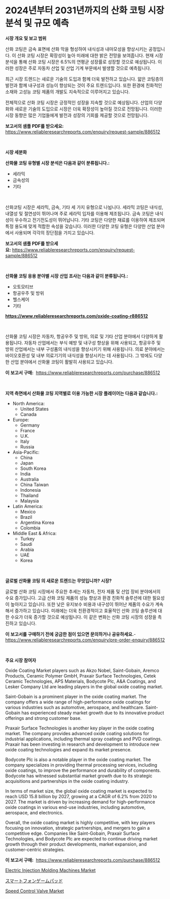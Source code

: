 <p><h1>2024년부터 2031년까지의 산화 코팅 시장 분석 및 규모 예측</h1></p><p><strong>시장 개요 및 보고 범위</strong></p>
<p><p>산화 코팅은 금속 표면에 산화 막을 형성하여 내식성과 내마모성을 향상시키는 공정입니다. 이 산화 코팅 시장은 확장성이 높아 미래에 대한 밝은 전망을 보여줍니다. 현재 시장 분석을 통해 산화 코팅 시장은 6.5%의 연평균 성장률로 성장할 것으로 예상됩니다. 이러한 성장은 주로 자동차 산업 및 산업 기계 부문에서 발생할 것으로 예측됩니다.</p><p>최근 시장 트렌드는 새로운 기술의 도입과 함께 더욱 발전하고 있습니다. 얇은 코팅층의 발전과 함께 내구성과 성능이 향상되는 것이 주요 트렌드입니다. 또한 환경에 친화적인 소재와 고성능 코팅 제품의 개발도 지속적으로 이루어지고 있습니다.</p><p>전체적으로 산화 코팅 시장은 긍정적인 성장을 지속할 것으로 예상됩니다. 산업의 다양화와 새로운 기술의 도입으로 시장은 더욱 확장성이 높아질 것으로 전망됩니다. 이러한 시장 동향은 많은 기업들에게 발전과 성장의 기회를 제공할 것으로 전망됩니다.</p></p>
<p><strong>보고서의 샘플 PDF를 받으세요:</strong> <a href="https://www.reliableresearchreports.com/enquiry/request-sample/886512">https://www.reliableresearchreports.com/enquiry/request-sample/886512</a></p>
<p>&nbsp;</p>
<p><strong>시장 세분화</strong></p>
<p><strong>산화물 코팅 유형별 시장 분석은 다음과 같이 분류됩니다.:</strong></p>
<p><ul><li>세라믹</li><li>금속성의</li><li>기타</li></ul></p>
<p>&nbsp;</p>
<p><p>산화코팅 시장은 세라믹, 금속, 기타 세 가지 유형으로 나뉩니다. 세라믹 코팅은 내식성, 내열성 및 절연성이 뛰어나며 주로 세라믹 입자를 이용해 제조됩니다. 금속 코팅은 내식성이 우수하고 전기전도성이 뛰어납니다. 기타 코팅은 다양한 재료를 이용하여 제조되며 특정 용도에 맞게 적합한 속성을 갖습니다. 이러한 다양한 코팅 유형은 다양한 산업 분야에서 사용되며 각각의 장단점을 가지고 있습니다.</p></p>
<p><strong>보고서의 샘플 PDF를 받으세요:</strong>&nbsp;<a href="https://www.reliableresearchreports.com/enquiry/request-sample/886512">https://www.reliableresearchreports.com/enquiry/request-sample/886512</a></p>
<p>&nbsp;</p>
<p><strong> 산화물 코팅 응용 분야별 시장 산업 조사는 다음과 같이 분류됩니다.:</strong></p>
<p><ul><li>오토모티브</li><li>항공우주 및 방위</li><li>헬스케어</li><li>기타</li></ul></p>
<p><strong><a href="https://www.reliableresearchreports.com/oxide-coating-r886512">https://www.reliableresearchreports.com/oxide-coating-r886512</a></strong></p>
<p>&nbsp;</p>
<p><p>산화물 코팅 시장은 자동차, 항공우주 및 방위, 의료 및 기타 산업 분야에서 다양하게 활용됩니다. 자동차 산업에서는 부식 예방 및 내구성 향상을 위해 사용되고, 항공우주 및 방위 산업에서는 내부 구성품의 내식성을 향상시키기 위해 사용됩니다. 의료 분야에서는 바이오호환성 및 내부 의료기기의 내식성을 향상시키는 데 사용됩니다. 그 밖에도 다양한 산업 분야에서 산화물 코팅이 활발히 사용되고 있습니다.</p></p>
<p><strong>이 보고서 구매:</strong>&nbsp; <a href="https://www.reliableresearchreports.com/purchase/886512">https://www.reliableresearchreports.com/purchase/886512</a></p>
<p>&nbsp;</p>
<p><strong>지역 측면에서 산화물 코팅 지역별로 이용 가능한 시장 플레이어는 다음과 같습니다.:</strong></p>
<p><ul>
    <li>
        North America:
        <ul>
            <li>United States</li>
            <li>Canada</li>
        </ul>
    </li>
    <li>
        Europe:
        <ul>
            <li>Germany</li>
            <li>France</li>
            <li>U.K.</li>
            <li>Italy</li>
            <li>Russia</li>
        </ul>
    </li>
    <li>
        Asia-Pacific:
        <ul>
            <li>China</li>
            <li>Japan</li>
            <li>South Korea</li>
            <li>India</li>
            <li>Australia</li>
            <li>China Taiwan</li>
            <li>Indonesia</li>
            <li>Thailand</li>
            <li>Malaysia</li>
        </ul>
    </li>
    <li>
        Latin America:
        <ul>
            <li>Mexico</li>
            <li>Brazil</li>
            <li>Argentina Korea</li>
            <li>Colombia</li>
        </ul>
    </li>
    <li>
        Middle East & Africa:
        <ul>
            <li>Turkey</li>
            <li>Saudi</li>
            <li>Arabia</li>
            <li>UAE</li>
            <li>Korea</li>
        </ul>
    </li>
    </ul></p>
<p>&nbsp;</p>
<p><strong>글로벌 산화물 코팅 의 새로운 트렌드는 무엇입니까? 시장?</strong></p>
<p><p>글로벌 산화 코팅 시장에서 주요한 추세는 자동차, 전자 제품 및 산업 장비 분야에서의 수요 증가입니다. 고급 산화 코팅 제품의 성능 향상과 환경 친화적 솔루션에 대한 필요성이 높아지고 있습니다. 또한 낮은 유지보수 비용과 내구성이 뛰어난 제품의 수요가 계속해서 증가하고 있습니다. 미래에는 더욱 친환경적이고 효율적인 산화 코팅 솔루션에 대한 수요가 더욱 증가할 것으로 예상됩니다. 이 같은 변화는 산화 코팅 시장의 성장을 촉진하고 있습니다.</p></p>
<p><strong>이 보고서를 구매하기 전에 궁금한 점이 있으면 문의하거나 공유하세요.</strong>- <a href="https://www.reliableresearchreports.com/enquiry/pre-order-enquiry/886512">https://www.reliableresearchreports.com/enquiry/pre-order-enquiry/886512</a></p>
<p>&nbsp;</p>
<p><strong>주요 시장 참여자</strong></p>
<p><p>Oxide Coating Market players such as Akzo Nobel, Saint-Gobain, Aremco Products, Ceramic Polymer GmbH, Praxair Surface Technologies, Cetek Ceramic Technologies, APS Materials, Bodycote Plc, A&A Coatings, and Lesker Company Ltd are leading players in the global oxide coating market.</p><p>Saint-Gobain is a prominent player in the oxide coating market. The company offers a wide range of high-performance oxide coatings for various industries such as automotive, aerospace, and healthcare. Saint-Gobain has experienced steady market growth due to its innovative product offerings and strong customer base.</p><p>Praxair Surface Technologies is another key player in the oxide coating market. The company provides advanced oxide coating solutions for industrial applications, including thermal spray coatings and PVD coatings. Praxair has been investing in research and development to introduce new oxide coating technologies and expand its market presence.</p><p>Bodycote Plc is also a notable player in the oxide coating market. The company specializes in providing thermal processing services, including oxide coatings, to improve the performance and durability of components. Bodycote has witnessed substantial market growth due to its strategic acquisitions and partnerships in the oxide coating industry.</p><p>In terms of market size, the global oxide coating market is expected to reach USD 15.8 billion by 2027, growing at a CAGR of 6.2% from 2020 to 2027. The market is driven by increasing demand for high-performance oxide coatings in various end-use industries, including automotive, aerospace, and electronics.</p><p>Overall, the oxide coating market is highly competitive, with key players focusing on innovation, strategic partnerships, and mergers to gain a competitive edge. Companies like Saint-Gobain, Praxair Surface Technologies, and Bodycote Plc are expected to continue driving market growth through their product developments, market expansion, and customer-centric strategies.</p></p>
<p><strong>이 보고서 구매:</strong>&nbsp;&nbsp;<a href="https://www.reliableresearchreports.com/purchase/886512">https://www.reliableresearchreports.com/purchase/886512</a></p>
<p><p><a href="https://github.com/okotobwrhuteie/Market-Research-Report-List-2/blob/main/electric-injection-molding-machines-market.md">Electric Injection Molding Machines Market</a></p><p><a href="https://github.com/SarahFahey88/Market-Research-Report-List-1/blob/main/790083321730.md">スマートフォンゲームパッド</a></p><p><a href="https://github.com/myacatherineblakecaczo9vcsw/Market-Research-Report-List-2/blob/main/speed-control-valve-market.md">Speed Control Valve Market</a></p></p>